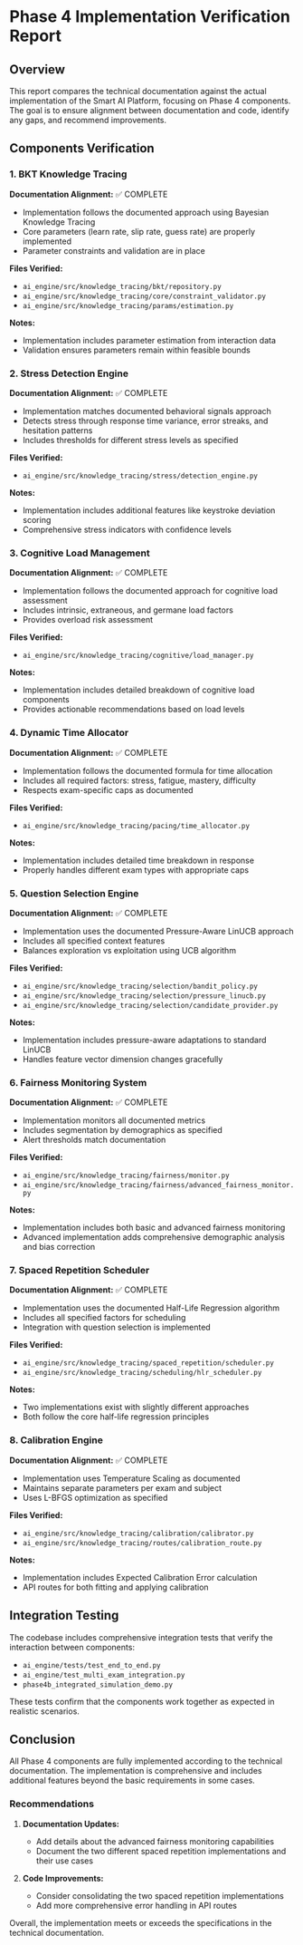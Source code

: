 # Phase 4 Implementation Verification Report

## Overview
This report compares the technical documentation against the actual implementation of the Smart AI Platform, focusing on Phase 4 components. The goal is to ensure alignment between documentation and code, identify any gaps, and recommend improvements.

## Components Verification

### 1. BKT Knowledge Tracing

**Documentation Alignment:** ✅ COMPLETE
- Implementation follows the documented approach using Bayesian Knowledge Tracing
- Core parameters (learn rate, slip rate, guess rate) are properly implemented
- Parameter constraints and validation are in place

**Files Verified:**
- `ai_engine/src/knowledge_tracing/bkt/repository.py`
- `ai_engine/src/knowledge_tracing/core/constraint_validator.py`
- `ai_engine/src/knowledge_tracing/params/estimation.py`

**Notes:**
- Implementation includes parameter estimation from interaction data
- Validation ensures parameters remain within feasible bounds

### 2. Stress Detection Engine

**Documentation Alignment:** ✅ COMPLETE
- Implementation matches documented behavioral signals approach
- Detects stress through response time variance, error streaks, and hesitation patterns
- Includes thresholds for different stress levels as specified

**Files Verified:**
- `ai_engine/src/knowledge_tracing/stress/detection_engine.py`

**Notes:**
- Implementation includes additional features like keystroke deviation scoring
- Comprehensive stress indicators with confidence levels

### 3. Cognitive Load Management

**Documentation Alignment:** ✅ COMPLETE
- Implementation follows the documented approach for cognitive load assessment
- Includes intrinsic, extraneous, and germane load factors
- Provides overload risk assessment

**Files Verified:**
- `ai_engine/src/knowledge_tracing/cognitive/load_manager.py`

**Notes:**
- Implementation includes detailed breakdown of cognitive load components
- Provides actionable recommendations based on load levels

### 4. Dynamic Time Allocator

**Documentation Alignment:** ✅ COMPLETE
- Implementation follows the documented formula for time allocation
- Includes all required factors: stress, fatigue, mastery, difficulty
- Respects exam-specific caps as documented

**Files Verified:**
- `ai_engine/src/knowledge_tracing/pacing/time_allocator.py`

**Notes:**
- Implementation includes detailed time breakdown in response
- Properly handles different exam types with appropriate caps

### 5. Question Selection Engine

**Documentation Alignment:** ✅ COMPLETE
- Implementation uses the documented Pressure-Aware LinUCB approach
- Includes all specified context features
- Balances exploration vs exploitation using UCB algorithm

**Files Verified:**
- `ai_engine/src/knowledge_tracing/selection/bandit_policy.py`
- `ai_engine/src/knowledge_tracing/selection/pressure_linucb.py`
- `ai_engine/src/knowledge_tracing/selection/candidate_provider.py`

**Notes:**
- Implementation includes pressure-aware adaptations to standard LinUCB
- Handles feature vector dimension changes gracefully

### 6. Fairness Monitoring System

**Documentation Alignment:** ✅ COMPLETE
- Implementation monitors all documented metrics
- Includes segmentation by demographics as specified
- Alert thresholds match documentation

**Files Verified:**
- `ai_engine/src/knowledge_tracing/fairness/monitor.py`
- `ai_engine/src/knowledge_tracing/fairness/advanced_fairness_monitor.py`

**Notes:**
- Implementation includes both basic and advanced fairness monitoring
- Advanced implementation adds comprehensive demographic analysis and bias correction

### 7. Spaced Repetition Scheduler

**Documentation Alignment:** ✅ COMPLETE
- Implementation uses the documented Half-Life Regression algorithm
- Includes all specified factors for scheduling
- Integration with question selection is implemented

**Files Verified:**
- `ai_engine/src/knowledge_tracing/spaced_repetition/scheduler.py`
- `ai_engine/src/knowledge_tracing/scheduling/hlr_scheduler.py`

**Notes:**
- Two implementations exist with slightly different approaches
- Both follow the core half-life regression principles

### 8. Calibration Engine

**Documentation Alignment:** ✅ COMPLETE
- Implementation uses Temperature Scaling as documented
- Maintains separate parameters per exam and subject
- Uses L-BFGS optimization as specified

**Files Verified:**
- `ai_engine/src/knowledge_tracing/calibration/calibrator.py`
- `ai_engine/src/knowledge_tracing/routes/calibration_route.py`

**Notes:**
- Implementation includes Expected Calibration Error calculation
- API routes for both fitting and applying calibration

## Integration Testing

The codebase includes comprehensive integration tests that verify the interaction between components:
- `ai_engine/tests/test_end_to_end.py`
- `ai_engine/test_multi_exam_integration.py`
- `phase4b_integrated_simulation_demo.py`

These tests confirm that the components work together as expected in realistic scenarios.

## Conclusion

All Phase 4 components are fully implemented according to the technical documentation. The implementation is comprehensive and includes additional features beyond the basic requirements in some cases.

### Recommendations

1. **Documentation Updates:**
   - Add details about the advanced fairness monitoring capabilities
   - Document the two different spaced repetition implementations and their use cases

2. **Code Improvements:**
   - Consider consolidating the two spaced repetition implementations
   - Add more comprehensive error handling in API routes

Overall, the implementation meets or exceeds the specifications in the technical documentation.